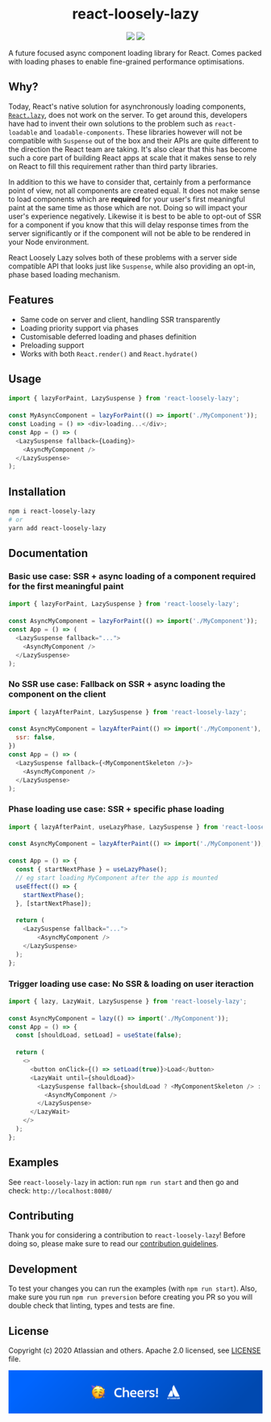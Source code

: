 <h1 align="center">react-loosely-lazy</h1>

<p align="center">
  <a href="LICENSE"><img src="https://img.shields.io/badge/license-Apache%202.0-blue.svg?style=flat-square"></a>
  <a href="CONTRIBUTING"><img src="https://img.shields.io/badge/PRs-welcome-brightgreen.svg?style=flat-square"></a>
</p>
<!-- UNCOMMENT ONCE WE HAVE 	THESE, CONVERT TO A TAGS AND MOVE INTO P TAG ABOVE -->
<!--[![npm](https://img.shields.io/npm/v/react-loosely-lazy.svg)](https://www.npmjs.com/package/react-loosely-lazy)-->
<!--[![npm bundle size (minified + gzip)](https://img.shields.io/bundlephobia/minzip/react-loosely-lazy.svg)](https://bundlephobia.com/result?p=react-loosely-lazy)-->
<!--[![CircleCI](https://circleci.com/gh/atlassian/react-loosely-lazy.svg?style=shield&circle-token=xxx)](https://circleci.com/gh/atlassian/react-loosely-lazy)-->
<!--[![codecov](https://codecov.io/gh/atlassian/react-loosely-lazy/branch/master/graph/badge.svg)](https://codecov.io/gh/atlassian/react-loosely-lazy)-->


A future focused async component loading library for React. Comes packed with loading phases to enable fine-grained performance optimisations. 

## Why?

Today, React's native solution for asynchronously loading components, [`React.lazy`](https://reactjs.org/docs/code-splitting.html#reactlazy), does not work on the server. To get around this, developers have had to invent their own solutions to the problem such as `react-loadable` and `loadable-components`. These libraries however will not be compatible with `Suspense` out of the box and their APIs are quite different to the direction the React team are taking. It's also clear that this has become such a core part of building React apps at scale that it makes sense to rely on React to fill this requirement rather than third party libraries.

In addition to this we have to consider that, certainly from a performance point of view, not all components are created equal. It does not make sense to load components which are **required** for your user's first meaningful paint at the same time as those which are not. Doing so will impact your user's experience negatively. Likewise it is best to be able to opt-out of SSR for a component if you know that this will delay response times from the server significantly or if the component will not be able to be rendered in your Node environment.

React Loosely Lazy solves both of these problems with a server side compatible API that looks just like `Suspense`, while also providing an opt-in, phase based loading mechanism.

## Features

- Same code on server and client, handling SSR transparently
- Loading priority support via phases
- Customisable deferred loading and phases definition
- Preloading support
- Works with both `React.render()` and `React.hydrate()`

## Usage 


```js
import { lazyForPaint, LazySuspense } from 'react-loosely-lazy';

const MyAsyncComponent = lazyForPaint(() => import('./MyComponent'));
const Loading = () => <div>loading...</div>;
const App = () => (
  <LazySuspense fallback={Loading}>
    <AsyncMyComponent />
  </LazySuspense>
);
```

## Installation

```sh
npm i react-loosely-lazy
# or
yarn add react-loosely-lazy
```

## Documentation

### Basic use case: SSR + async loading of a component required for the first meaningful paint

```js
import { lazyForPaint, LazySuspense } from 'react-loosely-lazy';

const AsyncMyComponent = lazyForPaint(() => import('./MyComponent'));
const App = () => (
  <LazySuspense fallback="...">
    <AsyncMyComponent />
  </LazySuspense>
);
```

### No SSR use case: Fallback on SSR + async loading the component on the client

```js
import { lazyAfterPaint, LazySuspense } from 'react-loosely-lazy';

const AsyncMyComponent = lazyAfterPaint(() => import('./MyComponent'), {
  ssr: false,
})
const App = () => (
  <LazySuspense fallback={<MyComponentSkeleton />}>
    <AsyncMyComponent />
  </LazySuspense>
);
```

### Phase loading use case: SSR + specific phase loading

```js
import { lazyAfterPaint, useLazyPhase, LazySuspense } from 'react-loosely-lazy';

const AsyncMyComponent = lazyAfterPaint(() => import('./MyComponent'));

const App = () => {
  const { startNextPhase } = useLazyPhase();
  // eg start loading MyComponent after the app is mounted
  useEffect(() => {
    startNextPhase();
  }, [startNextPhase]);
  
  return (
    <LazySuspense fallback="...">
      	<AsyncMyComponent />
    </LazySuspense>
  );
};
```

### Trigger loading use case: No SSR & loading on user iteraction

```js
import { lazy, LazyWait, LazySuspense } from 'react-loosely-lazy';

const AsyncMyComponent = lazy(() => import('./MyComponent'));
const App = () => {
  const [shouldLoad, setLoad] = useState(false);

  return (
    <>
      <button onClick={() => setLoad(true)}>Load</button>
      <LazyWait until={shouldLoad}>
        <LazySuspense fallback={shouldLoad ? <MyComponentSkeleton /> : null}>
          <AsyncMyComponent />
        </LazySuspense>
      </LazyWait>
    </>
  );
};
```

## Examples

See `react-loosely-lazy` in action: run `npm run start` and then go and check: `http://localhost:8080/`


## Contributing

Thank you for considering a contribution to `react-loosely-lazy`! Before doing so, please make sure to read our [contribution guidelines](CONTRIBUTING). 

## Development

To test your changes you can run the examples (with `npm run start`).
Also, make sure you run `npm run preversion` before creating you PR so you will double check that linting, types and tests are fine.

## License

Copyright (c) 2020 Atlassian and others.
Apache 2.0 licensed, see [LICENSE](LICENSE) file.


[![With ❤️ from Atlassian](https://raw.githubusercontent.com/atlassian-internal/oss-assets/master/banner-cheers-light.png)](https://www.atlassian.com)
